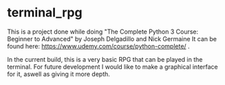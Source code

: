 # terminal_rpg
This is a project done while doing "The Complete Python 3 Course: Beginner to Advanced" by Joseph Delgadillo and Nick Germaine It can be found here: https://www.udemy.com/course/python-complete/ .

 In the current build, this is a very basic RPG that can be played in the terminal. For future development I would like to make a graphical interface for it, aswell as giving it more depth.

